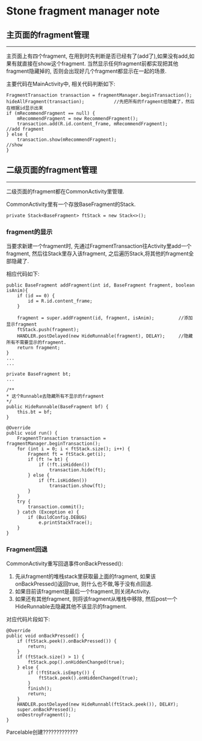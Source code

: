 # Stone fragment manager note


## 主页面的fragment管理

---

主页面上有四个fragment, 在用到时先判断是否已经有了(add了),如果没有add,如果有就直接在show这个fragment.
当然显示任何fragment前都实现把其他fragment隐藏掉的, 否则会出现好几个fragment都显示在一起的场景.

主要代码在MainActivity中, 相关代码判断如下:

```
FragmentTransaction transaction = fragmentManager.beginTransaction();
hideAllFragment(transaction);           //先把所有的fragment给隐藏了，然后在根据id显示出来
if (mRecommendFragment == null) {
    mRecommendFragment = new RecommendFragment();
    transaction.add(R.id.content_frame, mRecommendFragment);        //add fragment
} else {
    transaction.show(mRecommendFragment);                           //show
}
```


## 二级页面的fragment管理

---

二级页面的fragment都在CommonActivity里管理.

CommonActivity里有一个存放BaseFragment的Stack.

```
private Stack<BaseFragment> ftStack = new Stack<>();
```

### fragment的显示

当要求新建一个fragment时, 先通过FragmentTransaction往Activity里add一个fragment, 然后往Stack里存入该fragment, 之后遍历Stack,将其他的fragment全部隐藏了.

相应代码如下:

```
public BaseFragment addFragment(int id, BaseFragment fragment, boolean isAnim){
	if (id == 0) {
		id = R.id.content_frame;
	}

	fragment = super.addFragment(id, fragment, isAnim);         //添加显示fragment
	ftStack.push(fragment);
	HANDLER.postDelayed(new HideRunnable(fragment), DELAY);     //隐藏所有不需要显示的fragment.
	return fragment;
}
...
...

private BaseFragment bt;
...

/**
* 这个Runnable去隐藏所有不显示的fragment
*/
public HideRunnable(BaseFragment bf) {
	this.bt = bf;
}

@Override
public void run() {
	FragmentTransaction transaction = fragmentManager.beginTransaction();
	for (int i = 0; i < ftStack.size(); i++) {
		Fragment ft = ftStack.get(i);
		if (ft != bt) {
			if (!ft.isHidden())
				transaction.hide(ft);
		} else {
			if (ft.isHidden())
				transaction.show(ft);
		}
	}
	try {
		transaction.commit();
	} catch (Exception e) {
		if (BuildConfig.DEBUG)
			e.printStackTrace();
	}
}

```


### Fragment回退

CommonActivity重写回退事件onBackPressed():

1. 先从fragment的堆栈stack里获取最上面的fragment, 如果该onBackPressed()返回true, 则什么也不做,等于没有点回退.
1. 如果目前该fragment是最后一个fragment,则关闭Activity.
1. 如果还有其他fragment, 则将该fragment从堆栈中移除, 然后post一个HideRunnable去隐藏其他不该显示的fragment.

对应代码片段如下:

```
@Override
public void onBackPressed() {
	if (ftStack.peek().onBackPressed()) {
		return;
	}
	if (ftStack.size() > 1) {
		ftStack.pop().onHiddenChanged(true);
	} else {
		if (!ftStack.isEmpty()) {
			ftStack.peek().onHiddenChanged(true);
		}
		finish();
		return;
	}
	HANDLER.postDelayed(new HideRunnabl(ftStack.peek()), DELAY);
	super.onBackPressed();
	onDestroyFragment();
}
```



Parcelable创建?????????????